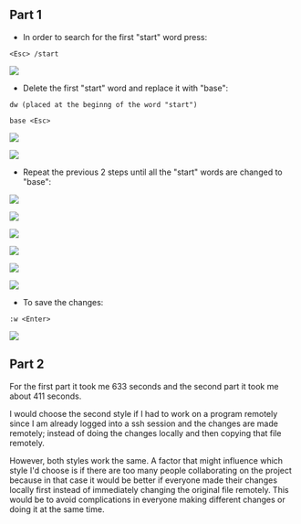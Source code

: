 ## Part 1

* In order to search for the first "start" word press:
```
<Esc> /start
```


 ![](s1.png)

* Delete the first "start" word and replace it with "base":

```
dw (placed at the beginng of the word "start")
```

```
base <Esc>
```

![](s2.png)

![](s3.png)

* Repeat the previous 2 steps until all the "start" words are changed to "base":

![](s4.png)

![](s5.png) 

![](s6.png)

![](s7.png)  

![](s8.png) 

![](s9.png) 

* To save the changes:

```
:w <Enter>
```


![](s10.png)


## Part 2

For the first part it took me 633 seconds and the second part it took me about 411 seconds. 

I would choose the second style if I had to work on a program remotely since I am already logged into a ssh session and the changes are made remotely; instead of doing the changes locally and then copying that file remotely.

However, both styles work the same. A factor that might influence which style I'd choose is if there are too many people collaborating on the project because in that case it would be better if everyone made their changes locally first instead of immediately changing the original file remotely. This would be to avoid complications in everyone making different changes or doing it at the same time. 
 

